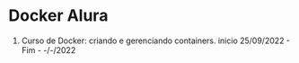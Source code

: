 # Docker Alura

1. Curso de Docker: criando e gerenciando containers. inicio 25/09/2022 - Fim - -/-/2022